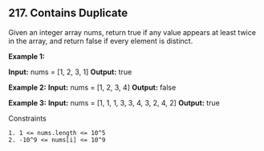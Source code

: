 ## 217. Contains Duplicate

Given an integer array nums, return true if any value appears at least twice in the array, and return false if every element is distinct.

**Example 1:**

**Input:** nums = [1, 2, 3, 1]
**Output:** true

**Example 2:**
**Input:** nums = [1, 2, 3, 4]
**Output:** false

**Example 3:**
**Input:** nums = [1, 1, 1, 3, 3, 4, 3, 2, 4, 2]
**Output:** true

Constraints

    1. 1 <= nums.length <= 10^5
    2. -10^9 <= nums[i] <= 10^9
